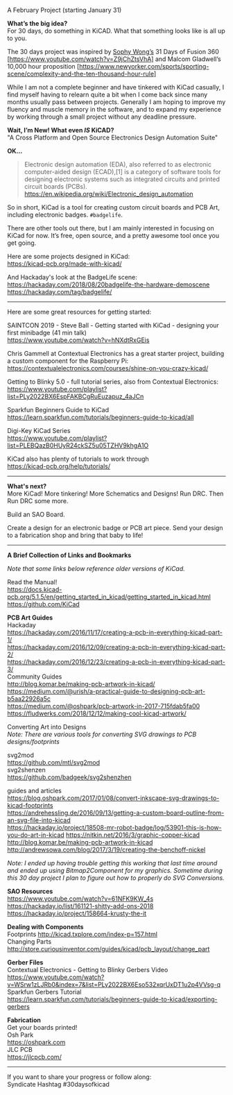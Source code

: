 A February Project (starting January 31) 

**What’s the big idea?**  
For 30 days, do something in KiCAD. What that something looks like is all up to you.

The 30 days project was inspired by [Sophy Wong’s](https://twitter.com/sophywong) 31 Days of Fusion 360 [https://www.youtube.com/watch?v=Z9jChZtsVhA] and Malcom Gladwell’s 10,000 hour proposition [https://www.newyorker.com/sports/sporting-scene/complexity-and-the-ten-thousand-hour-rule]

While I am not a complete beginner and have tinkered with KiCad casually, I find myself having to relearn quite a bit when I come back since many months usually pass between projects. Generally I am hoping to improve my fluency and muscle memory in the software, and to expand my experience by working through a small project without any deadline pressure.

**Wait, I’m New! What even _IS_ KiCAD?**  
"A Cross Platform and Open Source Electronics Design Automation Suite"

**OK…**


>Electronic design automation (EDA), also referred to as electronic computer-aided design (ECAD),[1] is a category of software tools for designing electronic systems such as integrated circuits and printed circuit boards (PCBs).
>https://en.wikipedia.org/wiki/Electronic_design_automation

So in short, KiCad is a tool for creating custom circuit boards and PCB Art, including electronic badges. `#badgelife`. 

There are other tools out there, but I am mainly interested in focusing on KiCad for now. It’s free, open source, and a pretty awesome tool once you get going.

Here are some projects designed in KiCad:  
https://kicad-pcb.org/made-with-kicad/

And Hackaday's look at the BadgeLife scene:
https://hackaday.com/2018/08/20badgelife-the-hardware-demoscene  
https://hackaday.com/tag/badgelife/


---
Here are some great resources for getting started:

SAINTCON 2019 - Steve Ball - Getting started with KiCad - designing your first minibadge (41 min talk)  
https://www.youtube.com/watch?v=hNXdtRxGEis

Chris Gammell at Contextual Electronics has a great starter project, building a custom component for the Raspberry Pi:
https://contextualelectronics.com/courses/shine-on-you-crazy-kicad/

Getting to Blinky 5.0 - full tutorial series, also from Contextual Electronics:  https://www.youtube.com/playlist?list=PLy2022BX6EspFAKBCgRuEuzapuz_4aJCn 

Sparkfun Beginners Guide to KiCad  
https://learn.sparkfun.com/tutorials/beginners-guide-to-kicad/all

Digi-Key KiCad Series  
https://www.youtube.com/playlist?list=PLEBQazB0HUyR24ckSZ5u05TZHV9khgA1O
 
KiCad also has plenty of tutorials to work through  
https://kicad-pcb.org/help/tutorials/

---   
**What's next?**  
More KiCad! More tinkering! More Schematics and Designs! Run DRC. Then Run DRC some more.  

Build an SAO Board.  

Create a design for an electronic badge or PCB art piece. 
Send your design to a fabrication shop and bring that baby to life!

---
**A Brief Collection of Links and Bookmarks** 

*Note that some links below reference older versions of KiCad.*

Read the Manual!  
https://docs.kicad-pcb.org/5.1.5/en/getting_started_in_kicad/getting_started_in_kicad.html   
https://github.com/KiCad

**PCB Art Guides**  
Hackaday  
https://hackaday.com/2016/11/17/creating-a-pcb-in-everything-kicad-part-1/  
https://hackaday.com/2016/12/09/creating-a-pcb-in-everything-kicad-part-2/  
https://hackaday.com/2016/12/23/creating-a-pcb-in-everything-kicad-part-3/  
Community Guides  
http://blog.komar.be/making-pcb-artwork-in-kicad/  
https://medium.com/@urish/a-practical-guide-to-designing-pcb-art-b5aa22926a5c  
https://medium.com/@oshpark/pcb-artwork-in-2017-715fdab5fa00  
https://fludwerks.com/2018/12/12/making-cool-kicad-artwork/  

Converting Art into Designs  
*Note: There are various tools for converting SVG drawings to PCB designs/footprints*

svg2mod  
https://github.com/mtl/svg2mod  
svg2shenzen  
https://github.com/badgeek/svg2shenzhen

guides and articles  
https://blog.oshpark.com/2017/01/08/convert-inkscape-svg-drawings-to-kicad-footprints  
https://andrehessling.de/2016/09/13/getting-a-custom-board-outline-from-an-svg-file-into-kicad  
https://hackaday.io/project/18508-mr-robot-badge/log/53901-this-is-how-you-do-art-in-kicad 
https://nitkin.net/2016/3/graphic-copper-kicad  
http://blog.komar.be/making-pcb-artwork-in-kicad  
http://andrewsowa.com/blog/2017/3/19/creating-the-benchoff-nickel  

*Note: I ended up having trouble getting this working that last time around and ended up using Bitmap2Component for my graphics. Sometime during this 30 day project I plan to figure out how to properly do SVG Conversions.*

**SAO Resources**  
https://www.youtube.com/watch?v=61NFK9KW_4s  
https://hackaday.io/list/161121-shitty-add-ons-2018  
https://hackaday.io/project/158664-krusty-the-it

**Dealing with Components**  
Footprints http://kicad.txplore.com/index-p=157.html  
Changing Parts http://store.curiousinventor.com/guides/kicad/pcb_layout/change_part

**Gerber Files**  
Contextual Electronics - Getting to Blinky Gerbers Video  
https://www.youtube.com/watch?v=WSrw1zLJRb0&index=7&list=PLy2022BX6Eso532xqrUxDT1u2p4VVsg-q  
Sparkfun Gerbers Tutorial  
https://learn.sparkfun.com/tutorials/beginners-guide-to-kicad/exporting-gerbers

**Fabrication**  
Get your boards printed!  
Osh Park  
https://oshpark.com  
JLC PCB   
https://jlcpcb.com/

---
If you want to share your progress or follow along:  
Syndicate Hashtag #30daysofkicad
